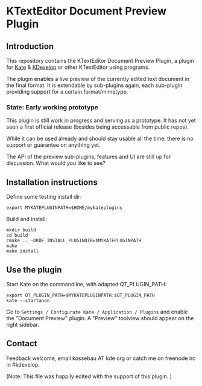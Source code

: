 # KTextEditor Document Preview Plugin

## Introduction

This repository contains the KTextEditor Document Preview Plugin, a plugin
for [Kate](https://www.kate-editor.org/) & [KDevelop](https://www.kdevelop.org/) or other 
KTextEditor using programs.

The plugin enables a live preview of the currently edited text document in the
final format. It is extendable by sub-plugins again, each sub-plugin providing support for a certain
format/mimetype.

### State: Early working prototype

This plugin is still work in progress and serving as a prototype. It has not yet seen a first official
release (besides being accessable from public repos).

While it can be used already and should stay usable all the time,
there is no support or guarantee on anything yet.

The API of the preview sub-plugins, features and UI are still up for discussion.
What would *you* like to see?


## Installation instructions

Define some testing install dir:

    export MYKATEPLUGINPATH=$HOME/mykateplugins

Build and install:

    mkdir build
    cd build
    cmake .. -DKDE_INSTALL_PLUGINDIR=$MYKATEPLUGINPATH
    make
    make install

## Use the plugin

Start Kate on the commandline, with adapted QT_PLUGIN_PATH:

    export QT_PLUGIN_PATH=$MYKATEPLUGINPATH:$QT_PLUGIN_PATH
    kate --startanon

Go to `Settings / Configurate Kate / Application / Plugins` and enable
the "Document Preview" plugin. A "Preview" toolview should appear on the right sidebar.

## Contact

Feedback welcome, email kossebau AT kde org or catch me on freenode irc in #kdevelop.

(Note: This file was happily edited with the support of this plugin. )
